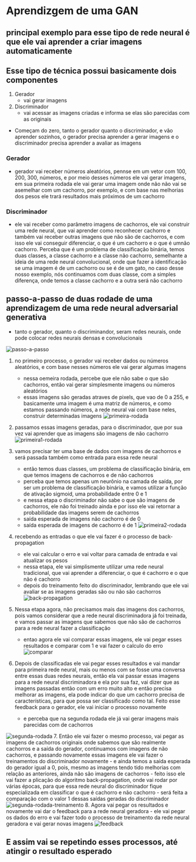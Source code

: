 # Aprendizgem de uma GAN

## principal exemplo para esse tipo de rede neural é que ele vai aprender a criar imagens automaticamente

## Esse tipo de técnica possui basicamente dois componentes

1. Gerador
   - vai gerar imagens
2. Discriminador
   - vai acessar as imagens criadas e informa se elas são parecidas com as originais

- Começam do zero, tanto o gerador quanto o discriminador, e vão aprender sozinhos, o gerador precisa aprender a gerar imagens e o discriminador precisa aprender a avaliar as imagens

### Gerador

- gerador vai receber números aleatórios, pennse em um vetor com 100, 200, 300, números, e por meio desses números ele vai gerar imagens, em sua primeira rodada ele vai gerar uma imagem onde não não vai se asemelhar com um cachorro, por exemplo, e com base nas melhorias dos pesos ele trará resultados mais próximos de um cachorro

### Discriminador

- ele vai receber como parâmetro imagens de cachorros, ele  vai construir uma rede neural, que vai aprender como reconhecer cachorro e  também vai receber outras imagens que não são de cachorros, e com isso ele vai conseguir diferenciar, o que é um cachorro e o que é umnão cachorro. Perceba que é um problema de classificação binária, temos duas classes, a classe cachorro e a classe não cachorro, semelhante a ideia de uma rede neural convolucional, onde que fazer a identificação se uma imagem é de um cachorro ou se é de um gato, no caso desse nosso exemplo, nós continuamos com duas classe, com a simples diferença, onde temos a classe cachorro e a outra será não cachorro

## passo-a-passo de duas rodade de uma aprendizagem de uma rede neural adversarial generativa

- tanto o gerador, quanto o discriminandor, seram redes neurais, onde pode colocar redes neurais densas e convolucionais

![passo-a-passo](/algoritmos/Generative%20Adversarial%20Networks%20(GANs)/img/passo-a-passo.png)

1. no primeiro processo, o gerador vai receber dados ou números aleatórios, e com base nesses números ele vai gerar algumas imagens
   - nessa oemeira rodada, percebe que ele não sabe o que são cachorros, então vai gerar simplesmente imagens ou números aleatórios
   - essas imagens são geradas atraves de pixels, que vao de 0 a 255, e basicamente uma imagem é uma matriz de números, e como estamos passando números, a rede neural vai com base neles, construir determinadas imagens
![primeira-rodada](/algoritmos/Generative%20Adversarial%20Networks%20(GANs)/img/primeira-rodada.png)

2. passamos essas imagens geradas, para o discriminador, que por sua vez vai aprender que as imagens são imagens de não cachorro
![primeira1-rodada](/algoritmos/Generative%20Adversarial%20Networks%20(GANs)/img/primeira1-rodada.png)

3. vamos precisar ter uma base de dados com imagens de cachorros e será passada também como entrada para essa rede neural
   - então temos duas classes, um problema de classificação binária, em que temos imagens de cachorros e de não cachorros
   - perceba que temos apenas um neurônio na camada de saída, por ser um problema de classificação binária, e vamos utilizar a função de ativação sigmoid, uma probabilidade entre 0 e 1
   - e nessa etapa o discriminador não sabe o que são imagens de cachorros, ele não foi treinado ainda e por isso ele vai retornar a probabilidade das imagens serem de cachorros
   - saída esperada de imagens não cachorro é de 0
   - saída esperada de imagens de cachorro é de 1
![primeira2-rodada](/algoritmos/Generative%20Adversarial%20Networks%20(GANs)/img/primeira2-rodada.png)

4. recebendo as entradas o que ele vai fazer é o processo de back-propagation
   - ele vai calcular o erro e vai voltar para camada de entrada e vai atualizar os pesos
   - nessa etapa, ele vai simplismente utilizar uma rede neural tradicional, que vai aprender a diferenciar, o que é cachorro e o que não é cachorro
   - depois do treinamento feito do discriminador, lembrando que ele vai avaliar se as imagens geradas são ou não são cachorros
   ![back-propagation](/algoritmos/Generative%20Adversarial%20Networks%20(GANs)/img/back-propagation.png)

5. Nessa etapa agora, não precisamos mais das imagens dos cachorros, pois vamos considerar que a rede neural discriminadora já foi treinada, e vamos passar as imagens que sabemos que não são de cachorros para a rede neural fazer a classificação
   - entao agora ele vai comparar essas imagens, ele vai pegar esses resultados e comparar com 1 e vai fazer o calculo do erro
   ![comparar](/algoritmos/Generative%20Adversarial%20Networks%20(GANs)/img/comparar.png)

6. Depois de classificadas ele vai pegar esses resultados e vai mandar para primeira rede neural, mais ou menos com se fosse uma conversa entre essas duas redes neurais, então ela vai passar essas imagens para a rede neural discriminadora e ela por sua faz, vai dizer que as imagens passadas então com um erro muito alto e então precisa melhorar as imagens, ela pode indicar do que um cachorro precisa de características, para que possa ser classificado como tal. Feito esse feedback para o gerador, ele vai iniciar o processo novamente
   - e perceba que na segunda rodada ele já vai gerar imagens mais parecidas com de cachorros

 ![segunda-rodada](/algoritmos/Generative%20Adversarial%20Networks%20(GANs)/img/segunda-rodada.png)
7. Então ele vai fazer o mesmo processo, vai pegar as imagens de cachorros originais onde sabemos que são realmente cachorros e a saída do gerador, continuamos com imagens de não cachorros, e passando novamente essas imagens ele vai fazer o treinamentos do discriminador novamente
    - e ainda temos a saída esperada do gerador igual a 0, pois, mesmo as imagens tendo tido melhorias com relação as anteriores, ainda não são imagens de cachorros
    - feito isso ele vai fazer a plicação do algoritmo back-propagation, onde vai rodar por várias épocas, para que essa rede neural do discriminador fique especializada em classificar o que é cachorro e não cachorro
    - será feita a comparação com o valor 1 dessas saídas geradas do discriminador
![segunda-rodada-treinamento](/algoritmos/Generative%20Adversarial%20Networks%20(GANs)/img/treina.png)
8. Agora vai pegar os resultados e novamente vai dar o feedback para a rede neural geradora
    - ele vai pegar os dados do erro e vai fazer todo o processo de treinamento da rede neural geradora e vai gerar novas imagens
![feedback](/algoritmos/Generative%20Adversarial%20Networks%20(GANs)/img/feedback.png)

## E assim vai se repetindo esses processos, até atingir o resultado esperado
